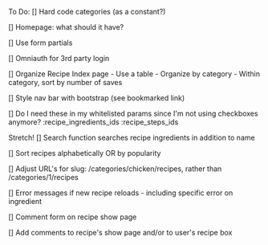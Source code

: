 To Do:
[] Hard code categories (as a constant?)

[] Homepage: what should it have?

[] Use form partials

[] Omniauth for 3rd party login

[] Organize Recipe Index page
    - Use a table
    - Organize by category
    - Within category, sort by number of saves

[] Style nav bar with bootstrap (see bookmarked link)

[] Do I need these in my whitelisted params since I'm not using checkboxes anymore?
    :recipe_ingredients_ids
    :recipe_steps_ids

Stretch!
[] Search function searches recipe ingredients in addition to name

[] Sort recipes alphabetically OR by popularity

[] Adjust URL's for slug: /categories/chicken/recipes, rather than /categories/1/recipes

[] Error messages if new recipe reloads - including specific error on ingredient

[] Comment form on recipe show page

[] Add comments to recipe's show page and/or to user's recipe box






